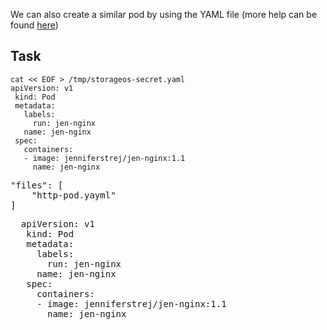 We can also create a similar pod by using the YAML file (more help can be found [here](https://www.tutorialspoint.com/kubernetes/kubernetes_pod.htm))

## Task 

```
cat << EOF > /tmp/storageos-secret.yaml
apiVersion: v1
 kind: Pod
 metadata:
   labels:
     run: jen-nginx
   name: jen-nginx
 spec:
   containers:
   - image: jenniferstrej/jen-nginx:1.1
     name: jen-nginx
```

<pre>
"files": [
    "http-pod.yayml"
]
</pre>
<pre class="file"
 data-filename="http-pod.yaml"
  data-target="replace">
  apiVersion: v1
   kind: Pod
   metadata:
     labels:
       run: jen-nginx
     name: jen-nginx
   spec:
     containers:
     - image: jenniferstrej/jen-nginx:1.1
       name: jen-nginx
       </pre>